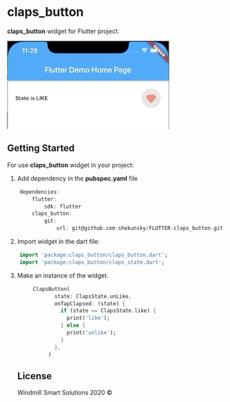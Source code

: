 # claps_button

**claps_button** widget for Flutter project.

![](ClapsButton_Preview.gif)

## Getting Started

For use **claps_button** widget in your project:
1. Add dependency in the **pubspec.yaml** file
```dart
    dependencies:
        flutter:
            sdk: flutter
        claps_button:
            git:
                url: git@github.com:shekunsky/FLUTTER-claps_button.git
```

2. Import widget in the dart file:
```dart
    import 'package:claps_button/claps_button.dart';
    import 'package:claps_button/claps_state.dart';
```

3. Make an instance of the widget.

    ```dart
         ClapsButton(
                state: ClapsState.unLike,
                onTapClapsed: (state) {
                  if (state == ClapsState.like) {
                    print('like');
                  } else {
                    print('unlike');
                  }
                },
              )
    ```
    
    
    ## License

    Windmill Smart Solutions 2020 ©